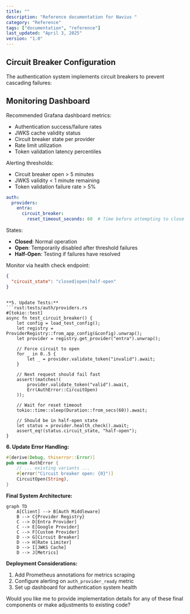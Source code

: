 ```yaml
---
title: ""
description: "Reference documentation for Navius "
category: "Reference"
tags: ["documentation", "reference"]
last_updated: "April 3, 2025"
version: "1.0"
---
```



## Circuit Breaker Configuration

The authentication system implements circuit breakers to prevent cascading failures:

## Monitoring Dashboard

Recommended Grafana dashboard metrics:
- Authentication success/failure rates
- JWKS cache validity status
- Circuit breaker state per provider
- Rate limit utilization
- Token validation latency percentiles

Alerting thresholds:
- Circuit breaker open > 5 minutes
- JWKS validity < 1 minute remaining
- Token validation failure rate > 5%

```yaml
auth:
  providers:
    entra:
      circuit_breaker:
        reset_timeout_seconds: 60  # Time before attempting to close
```

States:
- **Closed**: Normal operation
- **Open**: Temporarily disabled after threshold failures
- **Half-Open**: Testing if failures have resolved

Monitor via health check endpoint:
```json
{
  "circuit_state": "closed|open|half-open"
}
```
```

**5. Update Tests:**
```rust:tests/auth/providers.rs
#[tokio::test]
async fn test_circuit_breaker() {
    let config = load_test_config();
    let registry = ProviderRegistry::from_app_config(&config).unwrap();
    let provider = registry.get_provider("entra").unwrap();
    
    // Force circuit to open
    for _ in 0..5 {
        let _ = provider.validate_token("invalid").await;
    }
    
    // Next request should fail fast
    assert!(matches!(
        provider.validate_token("valid").await,
        Err(AuthError::CircuitOpen)
    ));
    
    // Wait for reset timeout
    tokio::time::sleep(Duration::from_secs(60)).await;
    
    // Should be in half-open state
    let status = provider.health_check().await;
    assert_eq!(status.circuit_state, "half-open");
}
```

**6. Update Error Handling:**
```rust:src/core/auth/error.rs
#[derive(Debug, thiserror::Error)]
pub enum AuthError {
    // ... existing variants ...
    #[error("Circuit breaker open: {0}")]
    CircuitOpen(String),
}
```

**Final System Architecture:**
```mermaid
graph TD
    A[Client] --> B[Auth Middleware]
    B --> C{Provider Registry}
    C --> D[Entra Provider]
    C --> E[Google Provider]
    C --> F[Custom Provider]
    D --> G[Circuit Breaker]
    D --> H[Rate Limiter]
    D --> I[JWKS Cache]
    D --> J[Metrics]
```

**Deployment Considerations:**
1. Add Prometheus annotations for metrics scraping
2. Configure alerting on `auth_provider_ready` metric
3. Set up dashboard for authentication system health

Would you like me to provide implementation details for any of these final components or make adjustments to existing code?
